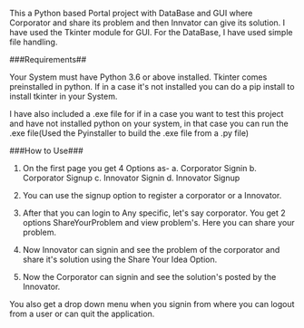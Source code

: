 This a Python based Portal project with DataBase and GUI where
Corporator and share its problem and then Innvator can give
its solution.
I have used the Tkinter module for GUI.
For the DataBase, I have used simple file handling.

###Requirements##

Your System must have Python 3.6  or above installed.
Tkinter comes preinstalled in python. If in a case it's
not installed you can do a pip install to install tkinter
in your System.

I have also included a .exe file for if in a case you want
to test this project and have not installed python on your 
system, in that case you can run the .exe file(Used the 
Pyinstaller to build the .exe file from a .py file)


###How to Use###

1. On the first page you get 4 Options as-
	a. Corporator Signin
	b. Corporator Signup
	c. Innovator Signin
	d. Innovator Signup

2. You can use the signup option to register a corporator
	or a Innovator.

3. After that you can login to Any specific, let's say
	corporator. You get 2 options ShareYourProblem and
	view problem's. Here you can share your problem.

4. Now Innovator can signin and see the problem of the 
	corporator and share it's solution using the Share
	Your Idea Option.

5. Now the Corporator can signin and see the solution's
	posted by the Innovator.


You also get a drop down menu when you signin from where you 
can logout from a user or can quit the application.